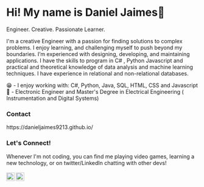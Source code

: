 # Hi! My name is Daniel Jaimes👋 
Engineer. Creative. Passionate Learner.

I'm a creative Engineer with a passion for finding solutions to complex problems. I enjoy learning, and challenging myself to push beyond my boundaries. I’m experienced with designing, developing, and maintaining applications. I have the skills to program in C# , Python Javascript and practical and theoretical knowledge of data analysis and machine learning techniques. I have experience in relational and non-relational databases.

😁 - I enjoy working with: C#, Python, Java, SQL, HTML, CSS and Javascript<br/>
📜 - Electronic Engineer and Master's Degree in Electrical Engineering ( Instrumentation and Digital Systems)<br/>

<h3> Contact </h3>
https://danieljaimes9213.github.io/
<br/>
<h3>Let's Connect!</h3>
 Whenever I'm not coding, you can find me playing video games, learning a new technology, or on twitter/LinkedIn chatting with other devs! 
 <br/>
 <br/>
<a href="https://twitter.com/DanielJaimes1">
   <img align="left" alt="Daniel Jaimes | X" width="22px" src="https://cdn.jsdelivr.net/gh/danieljaimes9213/assets/x_logo.svg" />
</a>
<a href="https://www.linkedin.com/in/daniel-ricardo-jaimes-moreno-b29138128/">
   <img align="left" alt="Daniel's LinkedIn" width="22px" src="https://upload.wikimedia.org/wikipedia/commons/8/81/LinkedIn_icon.svg" />
</a>
<br>
<br>
<!--
**DanielJaimes9213/DanielJaimes9213** is a ✨ _special_ ✨ repository because its `README.md` (this file) appears on your GitHub profile.

Here are some ideas to get you started:

- 🔭 I’m currently working on ...
- 🌱 I’m currently learning ...
- 👯 I’m looking to collaborate on ...
- 🤔 I’m looking for help with ...
- 💬 Ask me about ...
- 📫 How to reach me: ...
- 😄 Pronouns: ...
- ⚡ Fun fact: ...
-->
